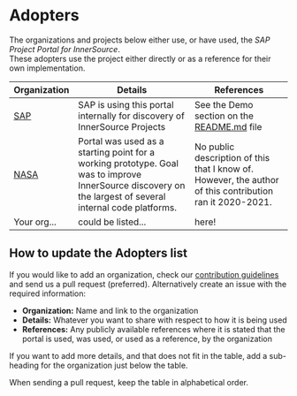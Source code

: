 # Adopters

The organizations and projects below either use, or have used, the _SAP Project Portal for InnerSource_.  
These adopters use the project either directly or as a reference for their own implementation.

| Organization | Details                                                                   | References                                                |
| ------------ | ------------------------------------------------------------------------- | --------------------------------------------------------- |
| [SAP][sap]   | SAP is using this portal internally for discovery of InnerSource Projects | See the Demo section on the [README.md](./README.md) file |
| [NASA](https://github.com/nasa)  | Portal was used as a starting point for a working prototype. Goal was to improve InnerSource discovery on the largest of several internal code platforms. | No public description of this that I know of. However, the author of this contribution ran it 2020-2021. |
| Your org...  | could be listed...                                                        | here!                                                     |

[sap]: https://www.sap.com/

## How to update the Adopters list

If you would like to add an organization, check our [contribution guidelines](./CONTRIBUTING.md) and send us a pull request (preferred). Alternatively create an issue with the required information:

* **Organization:** Name and link to the organization
* **Details:** Whatever you want to share with respect to how it is being used
* **References:** Any publicly available references where it is stated that the portal is used, was used, or used as a reference, by the organization

If you want to add more details, and that does not fit in the table, add a sub-heading for the organization just below the table.

When sending a pull request, keep the table in alphabetical order.
